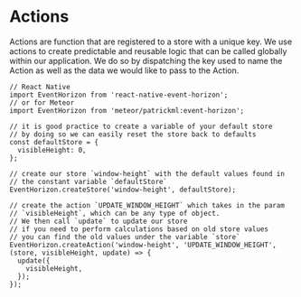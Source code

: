 # Actions
 Actions are function that are registered to a store with a unique key. We use actions to create predictable and reusable logic that can be called globally within our application. We do so by dispatching the key used to name the Action as well as the data we would like to pass to the Action.

```
// React Native
import EventHorizon from 'react-native-event-horizon';
// or for Meteor 
import EventHorizon from 'meteor/patrickml:event-horizon';

// it is good practice to create a variable of your default store
// by doing so we can easily reset the store back to defaults
const defaultStore = {
  visibleHeight: 0,
};

// create our store `window-height` with the default values found in
// the constant variable `defaultStore`
EventHorizon.createStore('window-height', defaultStore);

// create the action `UPDATE_WINDOW_HEIGHT` which takes in the param
// `visibleHeight`, which can be any type of object. 
// We then call `update` to update our store
// if you need to perform calculations based on old store values
// you can find the old values under the variable `store`
EventHorizon.createAction('window-height', 'UPDATE_WINDOW_HEIGHT', (store, visibleHeight, update) => {
  update({
    visibleHeight,
  });
});

```